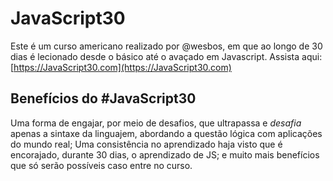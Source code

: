 # JavaScript30

Este é um curso americano realizado por @wesbos, em que ao longo de 30 dias é lecionado desde o básico até o avaçado em Javascript.
Assista aqui: [https://JavaScript30.com](https://JavaScript30.com)

## Benefícios do #JavaScript30

Uma forma de engajar, por meio de desafios, que ultrapassa e *desafia* apenas a sintaxe da linguajem, abordando a questão lógica com aplicações do mundo real;
Uma consistência no aprendizado haja visto que é encorajado, durante 30 dias, o aprendizado de JS;
e muito mais benefícios que só serão possíveis caso entre no curso.
